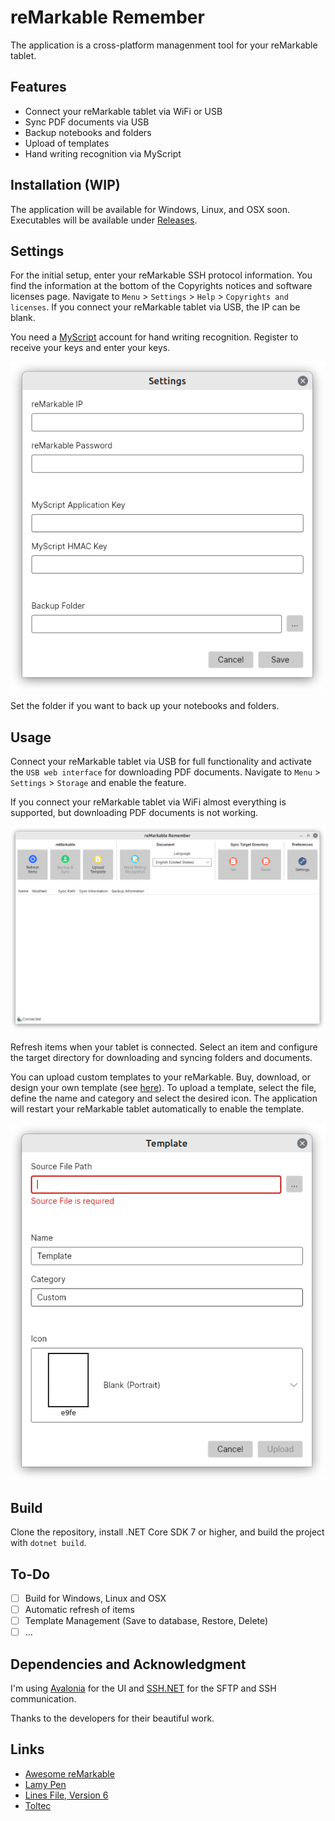 # reMarkable Remember
The application is a cross-platform managenment tool for your reMarkable tablet.

## Features
- Connect your reMarkable tablet via WiFi or USB
- Sync PDF documents via USB
- Backup notebooks and folders
- Upload of templates
- Hand writing recognition via MyScript

## Installation (WIP)
The application will be available for Windows, Linux, and OSX soon. Executables will be available under [Releases](https://github.com/ds160/remarkable-remember/releases).

## Settings
For the initial setup, enter your reMarkable SSH protocol information. You find the information at the bottom of the Copyrights notices and software licenses page. Navigate to `Menu` > `Settings` > `Help` > `Copyrights and licenses`. If you connect your reMarkable tablet via USB, the IP can be blank.

You need a [MyScript](https://developer.myscript.com/getting-started/web) account for hand writing recognition. Register to receive your keys and enter your keys.

![Settings](./assets/settings.png)

Set the folder if you want to back up your notebooks and folders.

## Usage
Connect your reMarkable tablet via USB for full functionality and activate the `USB web interface` for downloading PDF documents. Navigate to `Menu` > `Settings` > `Storage` and enable the feature.

If you connect your reMarkable tablet via WiFi almost everything is supported, but downloading PDF documents is not working.

![Application](./assets/application.png)

Refresh items when your tablet is connected. Select an item and configure the target directory for downloading and syncing folders and documents.

You can upload custom templates to your reMarkable. Buy, download, or design your own template (see [here](https://github.com/reHackable/awesome-reMarkable/blob/master/README.md#custom-templates)). To upload a template, select the file, define the name and category and select the desired icon. The application will restart your reMarkable tablet automatically to enable the template.

![Upload Template](./assets/template.png)

## Build
Clone the repository, install .NET Core SDK 7 or higher, and build the project with `dotnet build`.

## To-Do
- [ ] Build for Windows, Linux and OSX
- [ ] Automatic refresh of items
- [ ] Template Management (Save to database, Restore, Delete)
- [ ] ...

## Dependencies and Acknowledgment
I'm using [Avalonia](https://github.com/AvaloniaUI/Avalonia) for the UI and [SSH.NET](https://github.com/sshnet/SSH.NET) for the SFTP and SSH communication.

Thanks to the developers for their beautiful work.

## Links
- [Awesome reMarkable](https://github.com/reHackable/awesome-reMarkable/blob/master/README.md)
- [Lamy Pen](https://github.com/isaacwisdom/RemarkableLamyEraser)
- [Lines File, Version 6](https://github.com/ricklupton/rmscene)
- [Toltec](https://toltec-dev.org/)
